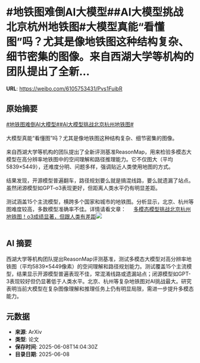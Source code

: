# #地铁图难倒AI大模型##AI大模型挑战北京杭州地铁图#大模型真能“看懂图”吗？尤其是像地铁图这种结构复杂、细节密集的图像。来自西湖大学等机构的团队提出了全新...

**URL**: https://weibo.com/6105753431/Pvs1FuibR

## 原始摘要

<a href="https://m.weibo.cn/search?containerid=231522type%3D1%26t%3D10%26q%3D%23%E5%9C%B0%E9%93%81%E5%9B%BE%E9%9A%BE%E5%80%92AI%E5%A4%A7%E6%A8%A1%E5%9E%8B%23&amp;extparam=%23%E5%9C%B0%E9%93%81%E5%9B%BE%E9%9A%BE%E5%80%92AI%E5%A4%A7%E6%A8%A1%E5%9E%8B%23" data-hide=""><span class="surl-text">#地铁图难倒AI大模型#</span></a><a href="https://m.weibo.cn/search?containerid=231522type%3D1%26t%3D10%26q%3D%23AI%E5%A4%A7%E6%A8%A1%E5%9E%8B%E6%8C%91%E6%88%98%E5%8C%97%E4%BA%AC%E6%9D%AD%E5%B7%9E%E5%9C%B0%E9%93%81%E5%9B%BE%23&amp;extparam=%23AI%E5%A4%A7%E6%A8%A1%E5%9E%8B%E6%8C%91%E6%88%98%E5%8C%97%E4%BA%AC%E6%9D%AD%E5%B7%9E%E5%9C%B0%E9%93%81%E5%9B%BE%23" data-hide=""><span class="surl-text">#AI大模型挑战北京杭州地铁图#</span></a><br><br>大模型真能“看懂图”吗？尤其是像地铁图这种结构复杂、细节密集的图像。<br><br>来自西湖大学等机构的团队提出了全新评测基准ReasonMap，用来检验多模态大模型在高分辨率地铁图中的空间理解和路径推理能力。它不仅图大（平均5839×5449），还难度分明、问题多样，强调贴近人类使用地图的方式。<br><br>结果发现，开源模型普遍翻车，路径规划要么就是搞混线路，要么就遗漏了站点。虽然闭源模型如GPT-o3表现更好，但距离人类水平仍有明显差距。<br><br>测试涵盖15个主流模型，横跨多个国家和城市的地铁图。分析显示，北京、杭州等图难度较高，多数模型准确率不佳。详情请看文章： <a href="https://weibo.com/ttarticle/p/show?id=2309405174959034466686" data-hide=""><span class="url-icon"><img style="width: 1rem;height: 1rem" src="https://h5.sinaimg.cn/upload/2015/09/25/3/timeline_card_small_article_default.png" referrerpolicy="no-referrer"></span><span class="surl-text">多模态模型挑战北京杭州地铁图！o3成绩显著，但跟人类有差距</span></a><img style="" src="https://tvax3.sinaimg.cn/large/006Fd7o3ly1i26wvo1qofj30rs0fmadc.jpg" referrerpolicy="no-referrer"><br><br>

## AI 摘要

西湖大学等机构团队提出ReasonMap评测基准，测试多模态大模型对高分辨率地铁图（平均5839×5449像素）的空间理解和路径规划能力。测试覆盖15个主流模型，结果显示开源模型普遍表现不佳，常混淆线路或遗漏站点；闭源模型如GPT-3表现较好但仍显著低于人类水平。北京、杭州等复杂地铁图对AI挑战最大。研究表明当前大模型在复杂图像理解和推理任务上仍有明显局限，需进一步提升多模态能力。

## 元数据

- **来源**: ArXiv
- **类型**: 论文
- **保存时间**: 2025-06-08T14:04:30Z
- **目录日期**: 2025-06-08
